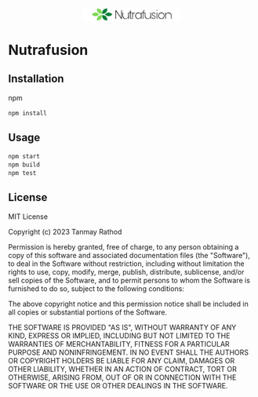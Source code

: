 <p align="center">
  <a href="https://spectacular-bublanina-f5818a.netlify.app/" target="blank"><img src="./src/img/Nutrafusion.png" width="200" alt="nutrafusion" /></a>
</p>

# Nutrafusion



## Installation

npm 

```bash
npm install 
```

## Usage

```python
npm start 
npm build 
npm test 

```

## License

MIT License

Copyright (c) 2023 Tanmay Rathod

Permission is hereby granted, free of charge, to any person obtaining a copy
of this software and associated documentation files (the "Software"), to deal
in the Software without restriction, including without limitation the rights
to use, copy, modify, merge, publish, distribute, sublicense, and/or sell
copies of the Software, and to permit persons to whom the Software is
furnished to do so, subject to the following conditions:

The above copyright notice and this permission notice shall be included in all
copies or substantial portions of the Software.

THE SOFTWARE IS PROVIDED "AS IS", WITHOUT WARRANTY OF ANY KIND, EXPRESS OR
IMPLIED, INCLUDING BUT NOT LIMITED TO THE WARRANTIES OF MERCHANTABILITY,
FITNESS FOR A PARTICULAR PURPOSE AND NONINFRINGEMENT. IN NO EVENT SHALL THE
AUTHORS OR COPYRIGHT HOLDERS BE LIABLE FOR ANY CLAIM, DAMAGES OR OTHER
LIABILITY, WHETHER IN AN ACTION OF CONTRACT, TORT OR OTHERWISE, ARISING FROM,
OUT OF OR IN CONNECTION WITH THE SOFTWARE OR THE USE OR OTHER DEALINGS IN THE
SOFTWARE.